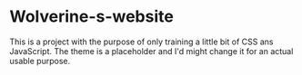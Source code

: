 # Wolverine-s-website
This is a project with the purpose of only training a little bit of CSS ans JavaScript.
The theme is a placeholder and I'd might change it for an actual usable purpose.

